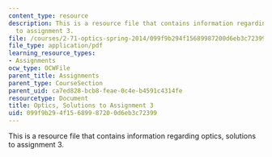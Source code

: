 ```yaml
---
content_type: resource
description: This is a resource file that contains information regarding optics, solutions
  to assignment 3.
file: /courses/2-71-optics-spring-2014/099f9b294f15689987200d6eb3c72399_MIT2_71S14_HW_3_sols.pdf
file_type: application/pdf
learning_resource_types:
- Assignments
ocw_type: OCWFile
parent_title: Assignments
parent_type: CourseSection
parent_uid: ca7ed828-bcb8-feae-0c4e-b4591c4314fe
resourcetype: Document
title: Optics, Solutions to Assignment 3
uid: 099f9b29-4f15-6899-8720-0d6eb3c72399
---
```

This is a resource file that contains information regarding optics, solutions to assignment 3.

